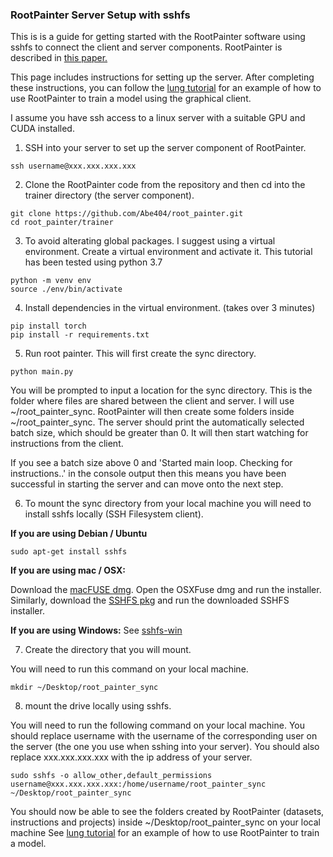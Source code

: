 ### RootPainter Server Setup with sshfs

This is is a guide for getting started with the RootPainter software
using sshfs to connect the client and server components. RootPainter is described in [this paper.](https://www.biorxiv.org/content/10.1101/2020.04.16.044461v1)

This page includes instructions for setting up the server. After completing these instructions, you can follow the [lung tutorial](cxr_lung_tutorial.md) for an example of how to use RootPainter to train a model using the graphical client.

I assume you have ssh access to a linux server with a suitable GPU and CUDA installed.

1. SSH into your server to set up the server component of RootPainter.
```
ssh username@xxx.xxx.xxx.xxx
```

2. Clone the RootPainter code from the repository and then cd into the trainer directory (the server component).
```
git clone https://github.com/Abe404/root_painter.git
cd root_painter/trainer
```

3. To avoid alterating global packages. I suggest using a virtual environment. Create a virtual environment and activate it. This tutorial has been tested using python 3.7
```
python -m venv env
source ./env/bin/activate
```

4. Install dependencies in the virtual environment. (takes over 3 minutes)
```
pip install torch
pip install -r requirements.txt
```

5. Run root painter. This will first create the sync directory.
```
python main.py
```
You will be prompted to input a location for the sync directory. This is the folder where files are shared between the client and server. I will use ~/root_painter_sync.
RootPainter will then create some folders inside ~/root_painter_sync.
The server should print the automatically selected batch size, which should be greater than 0. It will then start watching for instructions from the client.

If you see a batch size above 0 and 'Started main loop. Checking for instructions..' in the console output then this means you have been successful in starting the server and can move onto the next step.

6. To mount the sync directory from your local machine you will need to install sshfs locally (SSH Filesystem client).

**If you are using Debian / Ubuntu**
```
sudo apt-get install sshfs
```

**If you are using mac / OSX:**

Download the [macFUSE dmg](https://github.com/osxfuse/osxfuse/releases).
Open the OSXFuse dmg and run the installer.
Similarly, download the [SSHFS pkg](http://osxfuse.github.io)
and run the downloaded SSHFS installer.


**If you are using Windows:**
See [sshfs-win](https://github.com/billziss-gh/sshfs-win)


7. Create the directory that you will mount.

You will need to run this command on your local machine.

```
mkdir ~/Desktop/root_painter_sync
```


8.   mount the drive locally using sshfs. 

You will need to run the following command on your local machine. You should replace username with the username of the corresponding user on the server (the one you use when sshing into your server). You should also replace xxx.xxx.xxx.xxx with the ip address of your server.
```
sudo sshfs -o allow_other,default_permissions username@xxx.xxx.xxx.xxx:/home/username/root_painter_sync ~/Desktop/root_painter_sync
```

You should now be able to see the folders created by RootPainter (datasets, instructions and projects) inside ~/Desktop/root_painter_sync on your local machine 
See [lung tutorial](cxr_lung_tutorial.md) for an example of how to use RootPainter to train a model.

